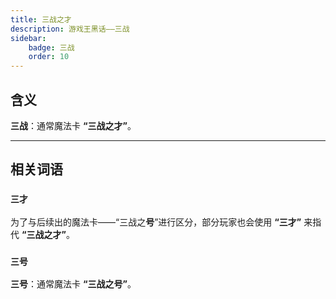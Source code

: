 ```yaml
---
title: 三战之才
description: 游戏王黑话——三战
sidebar:
    badge: 三战
    order: 10
---
```


## 含义

**三战**：通常魔法卡 **“三战之才”**。

---

## 相关词语

### `三才`

为了与后续出的魔法卡——“三战之**号**”进行区分，部分玩家也会使用 **“三才”** 来指代 **“三战之才”**。

### `三号`

**三号**：通常魔法卡 **“三战之号”**。
